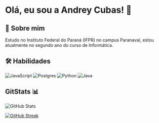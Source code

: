 
# Olá, eu sou a Andrey Cubas! 👋


## 🚀 Sobre mim
Estudo no Instituto Federal do Paraná (IFPR) no campus Paranavaí, estou atualmente no segundo ano do curso de Informática.


## 🛠 Habilidades
![JavaScript](https://img.shields.io/badge/javascript-%23323330.svg?style=for-the-badge&logo=javascript&logoColor=%23F7DF1E)
![Postgres](https://img.shields.io/badge/postgres-%23316192.svg?style=for-the-badge&logo=postgresql&logoColor=white)
![Python](https://img.shields.io/badge/python-3670A0?style=for-the-badge&logo=python&logoColor=ffdd54)
![Java](https://img.shields.io/badge/java-%23ED8B00.svg?style=for-the-badge&logo=openjdk&logoColor=white)



## GitStats 📊

![GitHub Stats](https://github-readme-stats.vercel.app/api?username=AndreyCubas&theme=transparent&bg_color=000&border_color=30A3DC&show_icons=true&icon_color=30A3DC&title_color=30A3DC&text_color=FFF)

[![GitHub Streak](https://streak-stats.demolab.com/?user=AndreyCubas&theme=prussian&background=&border=30A3DC&dates=30A3DC)](https://git.io/streak-stats)
